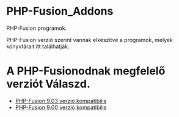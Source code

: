 # PHP-Fusion_Addons
<p>PHP-Fusion programok.</p>
<p>PHP-Fusion verzió szerint vannak elkészítve a programok, melyek könyvtárait itt találhatják.</p>
<h1>A PHP-Fusionodnak megfelelő verziót Válaszd.</h1>
<ul>
<li><a href="https://github.com/karrak1/fusion_addons/tree/Fusion-9.03">PHP-Fusion 9.03 verzió kompatibilis</a></li>
<li><a href="https://github.com/karrak1/fusion_addons/tree/Fusion-9.0">PHP-Fusion 9.00 verzió kompatibilis</a></li>
</ul>

